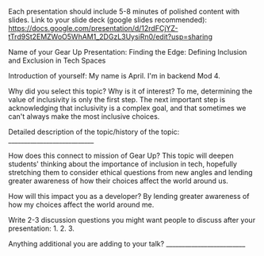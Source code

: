 Each presentation should include 5-8 minutes of polished content with slides.
Link to your slide deck (google slides recommended): https://docs.google.com/presentation/d/12rdFCjYZ-tTrd9St2EMZWoO5WhAM1_2DGzL3UysiRn0/edit?usp=sharing

Name of your Gear Up Presentation: Finding the Edge: Defining Inclusion and Exclusion in Tech Spaces

Introduction of yourself: My name is April. I'm in backend Mod 4.

Why did you select this topic? Why is it of interest? 
To me, determining the value of inclusivity is only the first step. The next important step is acknowledging that inclusivity is a complex goal, and that sometimes we can't always make the most inclusive choices.

Detailed description of the topic/history of the topic: ___________________________

How does this connect to mission of Gear Up?
This topic will deepen students' thinking about the importance of inclusion in tech, hopefully stretching them to consider ethical questions from new angles and lending greater awareness of how their choices affect the world around us.

How will this impact you as a developer?
By lending greater awareness of how my choices affect the world around me.

Write 2-3 discussion questions you might want people to discuss after your presentation: 1. 2. 3.

Anything additional you are adding to your talk? _________________________
